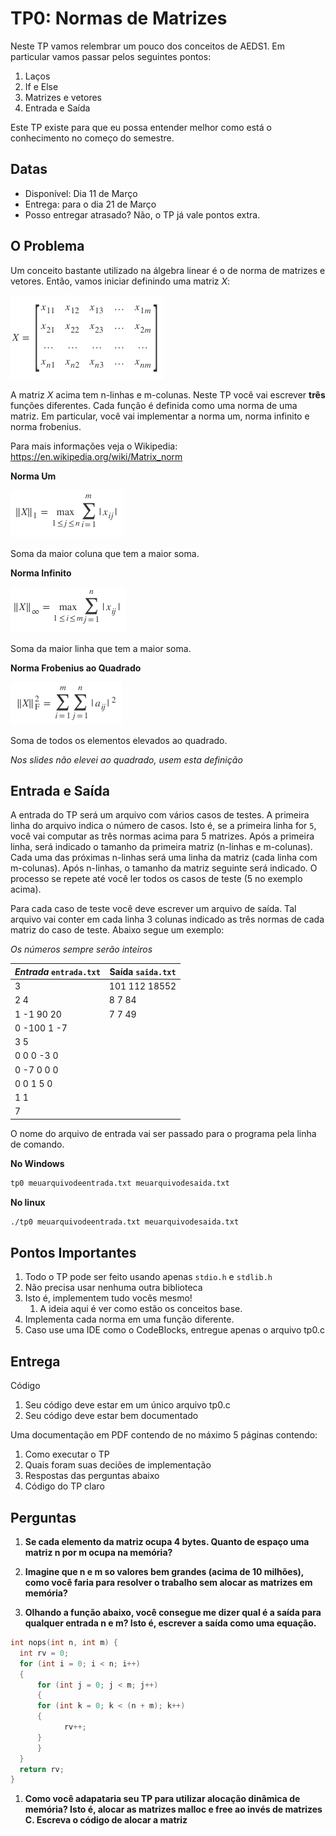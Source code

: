 # TP0: Normas de Matrizes

Neste TP vamos relembrar um pouco dos conceitos de AEDS1. Em particular
vamos passar pelos seguintes pontos:

  1. Laços
  2. If e Else
  3. Matrizes e vetores
  4. Entrada e Saída

Este TP existe para que eu possa entender melhor como está o conhecimento no
começo do semestre.

## Datas

  * Disponível: Dia 11 de Março
  * Entrega: para o dia 21 de Março
  * Posso entregar atrasado? Não, o TP já vale pontos extra.

## O Problema

Um conceito bastante utilizado na álgebra linear é o de norma de matrizes e
vetores. Então, vamos iniciar definindo uma matriz *X*:

![Matriz](matriz.png)

<!---
$$
X = \begin{bmatrix}
    x_{11}       & x_{12} & x_{13} & \dots & x_{1m} \\
    x_{21}       & x_{22} & x_{23} & \dots & x_{2m}\\
   \dots & \dots & \dots & \dots & \dots\\
    x_{n1}       & x_{n2} & x_{n3} & \dots & x_{nm}
\end{bmatrix}
$$
-->

A matriz $X$ acima tem n-linhas e m-colunas. Neste TP você vai escrever **três**
funções diferentes. Cada função é definida como uma norma de uma matriz.
Em particular, você vai implementar a norma um, norma infinito e norma
frobenius. 

Para mais informações veja o Wikipedia:
https://en.wikipedia.org/wiki/Matrix_norm

**Norma Um**

![Norma1](normaum.png)

<!---
$$ \|X\|_1 = \max_{1 \leq j \leq n} \sum_{i=1}^m | x_{ij} | $$
--->

Soma da maior coluna que tem a maior soma.

**Norma Infinito**

![NormaInf](normainf.png)

<!---
$$ \|X\|_\infty = \max_{1 \leq i \leq m} \sum _{j=1}^n | x_{ij} | $$
--->

Soma da maior linha que tem a maior soma.

**Norma Frobenius ao Quadrado**

![NormaFro](normfro.png)

<!---
$$\|X\|_{\rm F}^2 =\sum_{i=1}^m\sum_{j=1}^n |a_{ij}|^2 $$
--->

Soma de todos os elementos elevados ao quadrado.

*Nos slides não elevei ao quadrado, usem esta definição*

## Entrada e Saída

A entrada do TP será um arquivo com vários casos de testes. A primeira linha do
arquivo indica o número de casos. Isto é, se a primeira linha for `5`, você vai
computar as três normas acima para 5 matrizes. Após a primeira linha, será
indicado o tamanho da primeira matriz (n-linhas e m-colunas). Cada uma das
próximas n-linhas será uma linha da matriz (cada linha com m-colunas). Após
n-linhas, o tamanho da matriz seguinte será indicado. O processo se repete até
você ler todos os casos de teste (5 no exemplo acima).

Para cada caso de teste você deve escrever um arquivo de saída. Tal arquivo vai
conter em cada linha 3 colunas indicado as três normas de cada matriz do caso de
teste. Abaixo segue um exemplo:

*Os números sempre serão inteiros*

| *Entrada* `entrada.txt` | Saída `saida.txt` |
|-------------------------|-------------------|
|3                        | 101 112  18552    |
|2 4                      | 8 7 84            |
|1 -1 90 20               | 7 7 49            |
|0 -100 1 -7              |                   |
|3 5                      |                   |
|0 0 0 -3 0               |                   |
|0 -7 0 0 0               |                   |
|0 0 1 5 0                |                   |
|1 1                      |                   |
|7                        |                   |

O nome do arquivo de entrada vai ser passado para o programa pela
linha de comando.

**No Windows**
```cmd
tp0 meuarquivodeentrada.txt meuarquivodesaida.txt
```

**No linux**
```bash
./tp0 meuarquivodeentrada.txt meuarquivodesaida.txt
```

## Pontos Importantes

1. Todo o TP pode ser feito usando apenas ```stdio.h``` e ```stdlib.h```
1. Não precisa usar nenhuma outra biblioteca
1. Isto é, implementem tudo vocês mesmo!
    1. A ideia aqui é ver como estão os conceitos base.
1. Implementa cada norma em uma função diferente.
1. Caso use uma IDE como o CodeBlocks, entregue apenas o arquivo tp0.c

## Entrega

Código

1. Seu código deve estar em um único arquivo tp0.c
1. Seu código deve estar bem documentado

Uma documentação em PDF contendo de no máximo 5 páginas contendo:

1. Como executar o TP
1. Quais foram suas deciões de implementação
1. Respostas das perguntas abaixo
1. Código do TP claro

## Perguntas

  1. **Se cada elemento da matriz ocupa 4 bytes. Quanto de espaço uma matriz n por m ocupa na memória?**
  
  1. **Imagine que n e m so valores bem grandes (acima de 10 milhões), como você faria para resolver o
       trabalho sem alocar as matrizes em memória?**
  
  1. **Olhando a função abaixo, você consegue me dizer qual é a saída para qualquer entrada n e m? Isto é, escrever a saída como uma equação.**
  
  ```c
  int nops(int n, int m) {
  	int rv = 0;
  	for (int i = 0; i < n; i++) 
  	{
  		for (int j = 0; j < m; j++) 
  		{
        for (int k = 0; k < (n + m); k++)
        {
  			  rv++;
        }
  		}
  	}
  	return rv;
  }
  ```
  
  1. **Como você adapataria seu TP para utilizar alocação dinâmica de memória? Isto é, alocar as matrizes malloc e free ao invés de matrizes C. Escreva o código de alocar a matriz**


